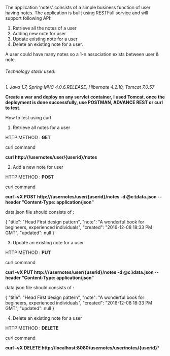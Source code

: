 The application 'notes' consists of a simple business function of user having notes. The application is built using RESTFull service and will support following API:

1. Retrieve all the notes of a user
2. Adding new note for user
3. Update existing note for a user
4. Delete an existing note for a user.  

A user could have many notes so a 1-n association exists between user & note.

###### Technology stack used:

*1. Java 1.7, Spring MVC 4.0.6.RELEASE, Hibernate 4.2.10, Tomcat 7.0.57*


**Create a war and deploy on any servlet container, I used Tomcat. once the deployment is done successfully, use POSTMAN, ADVANCE REST or curl to test.**

How to test using curl


1. Retrieve all notes for a user

HTTP METHOD : **GET**

curl command 

**curl http://<HOSTNAME>/usernotes/user/{userid}/notes**

2. Add a new note for user

HTTP METHOD : **POST**

curl command 

**curl -vX POST http://<HOSTNAME>/usernotes/user/{userid}/notes -d @c:\data.json --header "Content-Type: application/json"**

data.json file should consists of :

{
    "title": "Head First design pattern",
    "note": "A wonderful book for begineers, experienced individuals",
    "created": "2016-12-08 18:33 PM GMT",
    "updated": null
}


3. Update an existing note for a user

HTTP METHOD : **PUT**

curl command 

**curl -vX PUT http://<HOSTNAME>/usernotes/user/{userid}/notes -d @c:\data.json --header "Content-Type: application/json"**

data.json file should consists of :

{
    "title": "Head First design pattern",
    "note": "A wonderful book for begineers, experienced individuals",
    "created": "2016-12-08 18:33 PM GMT",
    "updated": null
}


4. Delete an existing note for a user

HTTP METHOD : **DELETE**

curl command 

**curl -vX DELETE http://localhost:8080/usernotes/user/notes/{userid}***


